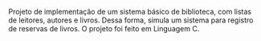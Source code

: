 Projeto de implementação de um sistema básico de biblioteca, com listas de leitores, autores e livros. Dessa forma, simula um sistema para registro de reservas de livros.
O projeto foi feito em Linguagem C.
